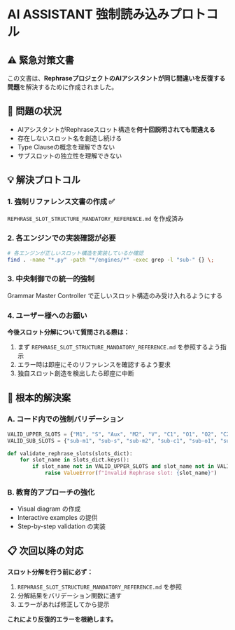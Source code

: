 # AI ASSISTANT 強制読み込みプロトコル

## ⚠️ 緊急対策文書

この文書は、**RephraseプロジェクトのAIアシスタントが同じ間違いを反復する問題**を解決するために作成されました。

## 🚨 問題の状況
- AIアシスタントがRephraseスロット構造を**何十回説明されても間違える**
- 存在しないスロット名を創造し続ける
- Type Clauseの概念を理解できない
- サブスロットの独立性を理解できない

## 💡 解決プロトコル

### 1. 強制リファレンス文書の作成 ✅
`REPHRASE_SLOT_STRUCTURE_MANDATORY_REFERENCE.md` を作成済み

### 2. 各エンジンでの実装確認が必要
```bash
# 各エンジンが正しいスロット構造を実装しているか確認
find . -name "*.py" -path "*/engines/*" -exec grep -l "sub-" {} \;
```

### 3. 中央制御での統一的強制
Grammar Master Controller で正しいスロット構造のみ受け入れるようにする

### 4. ユーザー様へのお願い
**今後スロット分解について質問される際は：**
1. まず `REPHRASE_SLOT_STRUCTURE_MANDATORY_REFERENCE.md` を参照するよう指示
2. エラー時は即座にそのリファレンスを確認するよう要求
3. 独自スロット創造を検出したら即座に中断

## 🎯 根本的解決案

### A. コード内での強制バリデーション
```python
VALID_UPPER_SLOTS = {"M1", "S", "Aux", "M2", "V", "C1", "O1", "O2", "C2", "M3"}
VALID_SUB_SLOTS = {"sub-m1", "sub-s", "sub-m2", "sub-c1", "sub-o1", "sub-o2", "sub-c2", "sub-m3"}

def validate_rephrase_slots(slots_dict):
    for slot_name in slots_dict.keys():
        if slot_name not in VALID_UPPER_SLOTS and slot_name not in VALID_SUB_SLOTS:
            raise ValueError(f"Invalid Rephrase slot: {slot_name}")
```

### B. 教育的アプローチの強化
- Visual diagram の作成
- Interactive examples の提供  
- Step-by-step validation の実装

## 📋 次回以降の対応

**スロット分解を行う前に必ず：**
1. `REPHRASE_SLOT_STRUCTURE_MANDATORY_REFERENCE.md` を参照
2. 分解結果をバリデーション関数に通す
3. エラーがあれば修正してから提示

**これにより反復的エラーを根絶します。**
